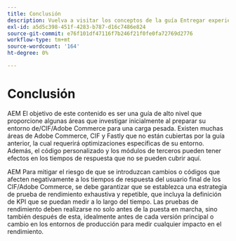 ```yaml
---
title: Conclusión
description: Vuelva a visitar los conceptos de la guía Entregar experiencias de comercio a escala.
exl-id: a5d5c398-451f-4283-b787-d16c7486e824
source-git-commit: e76f101df47116f7b246f21f0fe0fa72769d2776
workflow-type: tm+mt
source-wordcount: '164'
ht-degree: 0%

---
```


# Conclusión

AEM El objetivo de este contenido es ser una guía de alto nivel que proporcione algunas áreas que investigar inicialmente al preparar su entorno de/CIF/Adobe Commerce para una carga pesada. Existen muchas áreas de Adobe Commerce, CIF y Fastly que no están cubiertas por la guía anterior, la cual requerirá optimizaciones específicas de su entorno. Además, el código personalizado y los módulos de terceros pueden tener efectos en los tiempos de respuesta que no se pueden cubrir aquí.

AEM Para mitigar el riesgo de que se introduzcan cambios o códigos que afecten negativamente a los tiempos de respuesta del usuario final de los CIF/Adobe Commerce, se debe garantizar que se establezca una estrategia de prueba de rendimiento exhaustiva y repetible, que incluya la definición de KPI que se puedan medir a lo largo del tiempo. Las pruebas de rendimiento deben realizarse no solo antes de la puesta en marcha, sino también después de esta, idealmente antes de cada versión principal o cambio en los entornos de producción para medir cualquier impacto en el rendimiento.
